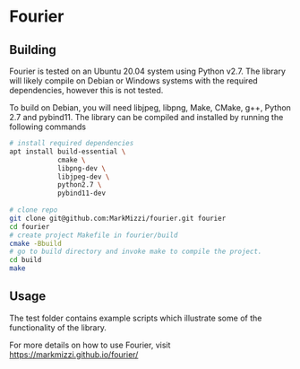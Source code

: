 # Fourier

## Building

Fourier is tested on an Ubuntu 20.04 system using Python v2.7. The library will likely compile on Debian or Windows systems with the required dependencies, however this is not tested.

To build on Debian, you will need libjpeg, libpng, Make, CMake, g++, Python 2.7 and pybind11. The library can be compiled and installed by running the following commands

``` sh
# install required dependencies
apt install build-essential \
            cmake \
            libpng-dev \
            libjpeg-dev \
            python2.7 \
            pybind11-dev
            
# clone repo
git clone git@github.com:MarkMizzi/fourier.git fourier
cd fourier
# create project Makefile in fourier/build
cmake -Bbuild
# go to build directory and invoke make to compile the project.
cd build 
make
```

## Usage

The test folder contains example scripts which illustrate some of the functionality of the library. 

For more details on how to use Fourier, visit https://markmizzi.github.io/fourier/

